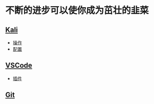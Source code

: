 # 不断的进步可以使你成为茁壮的韭菜
## [Kali](./Kali) 
* [操作](./Kali/README.md)
* [配置](./Kali/配置.md)
## [VSCode](./VSCode)
* [插件](./VSCode/插件.md)
## [Git](./Git)